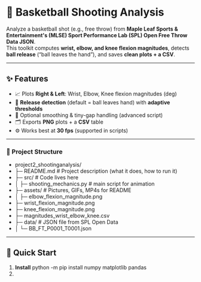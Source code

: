 # 🏀 Basketball Shooting Analysis

Analyze a basketball shot (e.g., free throw) from **Maple Leaf Sports & Entertainment's (MLSE) Sport Performance Lab (SPL) Open Free Throw Data JSON**.  
This toolkit computes **wrist, elbow, and knee flexion magnitudes**, detects **ball release** (“ball leaves the hand”), and saves **clean plots + a CSV**. 

---

## ✨ Features

- 📈 Plots **Right & Left**: Wrist, Elbow, Knee flexion magnitudes (deg)
- 🎯 **Release detection** (default = ball leaves hand) with **adaptive thresholds**
- 🧽 Optional smoothing & tiny-gap handling (advanced script)
- 🗂️ Exports **PNG** plots + a **CSV** table
- ⚙️ Works best at **30 fps** (supported in scripts)

---

### 📂 Project Structure
- project2_shootinganalysis/
- ├─ README.md          # Project description (what it does, how to run it)
- ├─ src/               # Code lives here
- │  ├─ shooting_mechanics.py   # main script for animation              
- ├─ assets/            # Pictures, GIFs, MP4s for README
- │  ├─ elbow_flexion_magnitude.png
-    ├─ wrist_flexion_magnitude.png
-    ├─ knee_flexion_magnitude.png
-    ├─ magnitudes_wrist_elbow_knee.csv
- ├─ data/              # JSON file from SPL Open Data 
- │  └─ BB_FT_P0001_T0001.json

---

## 🚀 Quick Start

1. **Install**
   python -m pip install numpy matplotlib pandas
2. 
